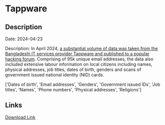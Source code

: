 # Tappware

## Description

Date: 2024-04-23

Description:
In April 2024, <a href="https://bcsi.gov.bd/bangladeshi-tech-company-tappware-database-compromise/" target="_blank" rel="noopener">a substantial volume of data was taken from the Bangladeshi IT services provider Tappware and published to a popular hacking forum</a>. Comprising of 95k unique email addresses, the data also included extensive labour information on local citizens including names, physical addresses, job titles, dates of birth, genders and scans of government issued national identity (NID) cards.


['Dates of birth', 'Email addresses', 'Genders', 'Government issued IDs', 'Job titles', 'Names', 'Phone numbers', 'Physical addresses', 'Religions']

## Links

[Download Link](https://link-to.net/1229997/773.9834924754317/dynamic/?r=dGFwcHdhcmUuY29t)
